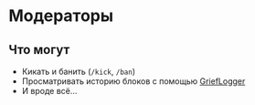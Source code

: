 # Модераторы

## Что могут

- Кикать и банить (`/kick`, `/ban`)
- Просматривать историю блоков с помощью [GriefLogger](../game/util/grieflogger.md)
- И вроде всё...